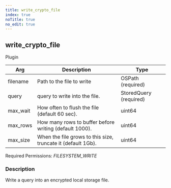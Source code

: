 ```yaml
---
title: write_crypto_file
index: true
noTitle: true
no_edit: true
---
```




<div class="vql_item"></div>


## write_crypto_file
<span class='vql_type pull-right page-header'>Plugin</span>



<div class="vqlargs"></div>

Arg | Description | Type
----|-------------|-----
filename|Path to the file to write|OSPath (required)
query|query to write into the file.|StoredQuery (required)
max_wait|How often to flush the file (default 60 sec).|uint64
max_rows|How many rows to buffer before writing (default 1000).|uint64
max_size|When the file grows to this size, truncate it (default 1Gb).|uint64

Required Permissions: 
<i class="linkcolour label pull-right label-success">FILESYSTEM_WRITE</i>

### Description

Write a query into an encrypted local storage file.

